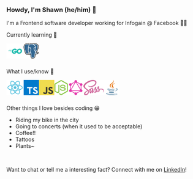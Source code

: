 ### Howdy, I'm Shawn (he/him) 👋

I'm a Frontend software developer working for Infogain @ Facebook 👨‍💻 

Currently learning 📖 

[<img align="left" alt="Golang" height="40px" src="https://raw.githubusercontent.com/ShawnToubeau/files/master/go-logo.png" />](https://golang.org/)
[<img align="left" alt="Postgresql" height="40px" src="https://raw.githubusercontent.com/ShawnToubeau/files/master/postgres-logo.png" />](https://www.postgresql.org/)

<br />
<br />
<br />

What I use/know 🧰

[<img align="left" alt="ReactJs" height="40px" src="https://raw.githubusercontent.com/ShawnToubeau/files/master/react-logo.svg" />](https://reactjs.org/)
[<img align="left"  alt="TypeScript" height="40px" src="https://raw.githubusercontent.com/ShawnToubeau/files/master/ts-logo.png" />](https://www.typescriptlang.org/)
[<img align="left" alt="JavaScript" height="40px" src="https://raw.githubusercontent.com/ShawnToubeau/files/master/js-logo.png" />](https://www.javascript.com/)
[<img align="left"  alt="NodeJs" height="40px" src="https://raw.githubusercontent.com/ShawnToubeau/files/master/node-logo.png" />](https://nodejs.org/)
[<img align="left"  alt="GraphQL" height="40px" src="https://raw.githubusercontent.com/ShawnToubeau/files/master/graphql-logo.png" />](https://graphql.org/)
[<img align="left"  alt="Sass" height="40px" src="https://raw.githubusercontent.com/ShawnToubeau/files/master/sass-logo.svg" />](https://sass-lang.com/)
[<img align="left"  alt="Java" height="40px" src="https://raw.githubusercontent.com/ShawnToubeau/files/master/java-logo.png" />](https://www.java.com/)  

<br />
<br />
<br />

Other things I love besides coding 😁 
- Riding my bike in the city
- Going to concerts (when it used to be acceptable)
- Coffee!!
- Tattoos
- Plants~

<br />

Want to chat or tell me a interesting fact? Connect with me on [LinkedIn](https://www.linkedin.com/in/shawn-toubeau/)!
